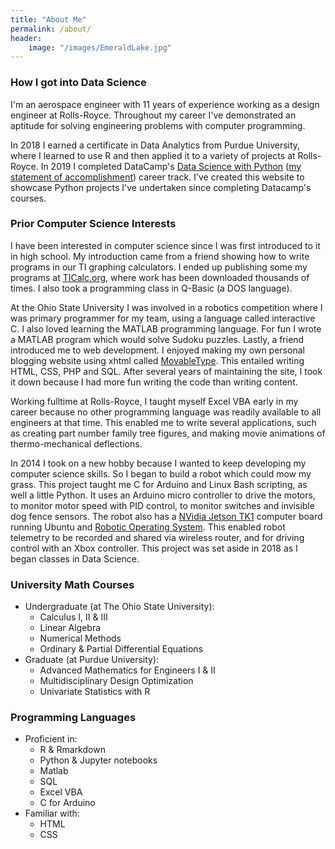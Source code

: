 ```yaml
---
title: "About Me"
permalink: /about/
header: 
    image: "/images/EmeraldLake.jpg"
---
```


### How I got into Data Science
I'm an aerospace engineer with 11 years of experience working as a design engineer at Rolls-Royce.  Throughout my career I've demonstrated an aptitude for solving engineering problems with computer programming.

In 2018 I earned a certificate in Data Analytics from Purdue University, where I learned to use R and then applied it to a variety of projects at Rolls-Royce.  In 2019 I completed DataCamp's [Data Science with Python](https://www.datacamp.com/tracks/data-scientist-with-python?version=2) ([my statement of accomplishment](https://www.datacamp.com/statement-of-accomplishment/track/aaf0211c4003eb726cfdb676afb9757a165695d3)) career track.  I've created this website to showcase Python projects I've undertaken since completing Datacamp's courses.

### Prior Computer Science Interests
I have been interested in computer science since I was first introduced to it in high school.  My introduction came from a friend showing how to write programs in our TI graphing calculators.  I ended up publishing some my programs at [TICalc.org](https://ticalc.org/archives/files/authors/68/6829.html), where work has been downloaded thousands of times.  I also took a programming class in Q-Basic (a DOS language).

At the Ohio State University I was involved in a robotics competition where I was primary programmer for my team, using a language called interactive C.  I also loved learning the MATLAB programming language.  For fun I wrote a MATLAB program which would solve Sudoku puzzles.  Lastly, a friend introduced me to web development.  I enjoyed making my own personal blogging website using xhtml called [MovableType](https://movabletype.org/about/features/).  This entailed writing HTML, CSS, PHP and SQL.  After several years of maintaining the site, I took it down because I had more fun writing the code than writing content.

Working fulltime at Rolls-Royce, I taught myself Excel VBA early in my career because no other programming language was readily available to all engineers at that time.  This enabled me to write several applications, such as creating part number family tree figures, and making movie animations of thermo-mechanical deflections.

In 2014 I took on a new hobby because I wanted to keep developing my computer science skills.  So I began to build a robot which could mow my grass.  This project taught me C for Arduino and Linux Bash scripting, as well a little Python.  It uses an Arduino micro controller to drive the motors, to monitor motor speed with PID control, to monitor switches and invisible dog fence sensors.  The robot also has a [NVidia Jetson TK1](devblogs.nvidia.com/jetson-tk1-mobile-embedded-supercomputer-cuda-everywhere/) computer board running Ubuntu and [Robotic Operating System](https://www.ros.org/).  This enabled robot telemetry to be recorded and shared via wireless router, and for driving control with an Xbox controller.  This project was set aside in 2018 as I began classes in Data Science.

### University Math Courses
* Undergraduate (at The Ohio State University):
    * Calculus I, II & III
    * Linear Algebra
    * Numerical Methods
    * Ordinary & Partial Differential Equations
* Graduate (at Purdue University):
    * Advanced Mathematics for Engineers I & II
    * Multidisciplinary Design Optimization
    * Univariate Statistics with R

### Programming Languages
* Proficient in:
    * R & Rmarkdown
    * Python & Jupyter notebooks
    * Matlab
    * SQL
    * Excel VBA
    * C for Arduino
* Familiar with:
    * HTML
    * CSS